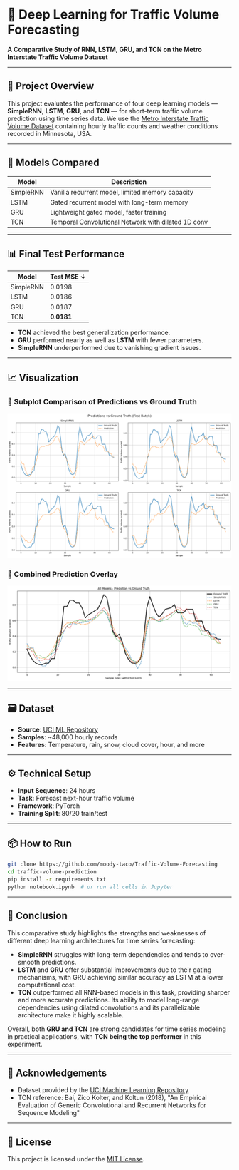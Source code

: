 # 🚦 Deep Learning for Traffic Volume Forecasting  
**A Comparative Study of RNN, LSTM, GRU, and TCN on the Metro Interstate Traffic Volume Dataset**

---

## 📌 Project Overview

This project evaluates the performance of four deep learning models — **SimpleRNN**, **LSTM**, **GRU**, and **TCN** — for short-term traffic volume prediction using time series data. We use the [Metro Interstate Traffic Volume Dataset](https://archive.ics.uci.edu/ml/datasets/Metro+Interstate+Traffic+Volume) containing hourly traffic counts and weather conditions recorded in Minnesota, USA.

---

## 🧠 Models Compared

| Model       | Description                                         |
|-------------|-----------------------------------------------------|
| SimpleRNN   | Vanilla recurrent model, limited memory capacity    |
| LSTM        | Gated recurrent model with long-term memory         |
| GRU         | Lightweight gated model, faster training            |
| TCN         | Temporal Convolutional Network with dilated 1D conv |

---

## 📊 Final Test Performance

| Model     | Test MSE ↓ |
|-----------|------------|
| SimpleRNN | 0.0198     |
| LSTM      | 0.0186     |
| GRU       | 0.0187     |
| TCN       | **0.0181** |

- **TCN** achieved the best generalization performance.
- **GRU** performed nearly as well as **LSTM** with fewer parameters.
- **SimpleRNN** underperformed due to vanishing gradient issues.

---

## 📈 Visualization

### 🔹 Subplot Comparison of Predictions vs Ground Truth  
![Subplot Comparison](./assets/prediction_subplots.png)

### 🔸 Combined Prediction Overlay  
![Overlay Comparison](./assets/prediction_combined.png)

---

## 🗃️ Dataset

- **Source**: [UCI ML Repository](https://archive.ics.uci.edu/ml/datasets/Metro+Interstate+Traffic+Volume)
- **Samples**: ~48,000 hourly records
- **Features**: Temperature, rain, snow, cloud cover, hour, and more

---

## ⚙️ Technical Setup

- **Input Sequence**: 24 hours
- **Task**: Forecast next-hour traffic volume
- **Framework**: PyTorch
- **Training Split**: 80/20 train/test

---

## 📦 How to Run

```bash
git clone https://github.com/moody-taco/Traffic-Volume-Forecasting
cd traffic-volume-prediction
pip install -r requirements.txt
python notebook.ipynb  # or run all cells in Jupyter
```

---

## 📌 Conclusion

This comparative study highlights the strengths and weaknesses of different deep learning architectures for time series forecasting:

- **SimpleRNN** struggles with long-term dependencies and tends to over-smooth predictions.
- **LSTM** and **GRU** offer substantial improvements due to their gating mechanisms, with GRU achieving similar accuracy as LSTM at a lower computational cost.
- **TCN** outperformed all RNN-based models in this task, providing sharper and more accurate predictions. Its ability to model long-range dependencies using dilated convolutions and its parallelizable architecture make it highly scalable.

Overall, both **GRU and TCN** are strong candidates for time series modeling in practical applications, with **TCN being the top performer** in this experiment.

---

## 🙌 Acknowledgements

- Dataset provided by the [UCI Machine Learning Repository](https://archive.ics.uci.edu/ml/datasets/Metro+Interstate+Traffic+Volume)
- TCN reference: Bai, Zico Kolter, and Koltun (2018), "An Empirical Evaluation of Generic Convolutional and Recurrent Networks for Sequence Modeling"

---

## 🧾 License

This project is licensed under the [MIT License](https://opensource.org/licenses/MIT).

